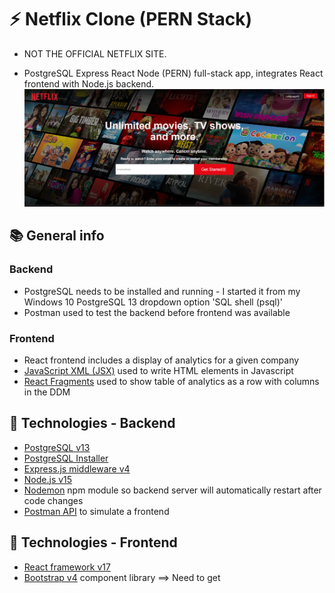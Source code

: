 # :zap: Netflix Clone (PERN Stack)

* NOT THE OFFICIAL NETFLIX SITE.

* PostgreSQL Express React Node (PERN) full-stack app, integrates React frontend with Node.js backend.
![alt text](https://github.com/Rangyia/readme-resources/blob/master/projects/netflix/netflix.PNG)

## :books: General info

### Backend

* PostgreSQL needs to be installed and running - I started it from my Windows 10 PostgreSQL 13 dropdown option 'SQL shell (psql)'
* Postman used to test the backend before frontend was available

### Frontend

* React frontend includes a display of analytics for a given company
* [JavaScript XML (JSX)](https://reactjs.org/docs/introducing-jsx.html) used to write HTML elements in Javascript
* [React Fragments](https://reactjs.org/docs/fragments.html) used to show table of analytics as a row with columns in the DDM

## :signal_strength: Technologies - Backend

* [PostgreSQL v13](https://www.postgresql.org/)
* [PostgreSQL Installer](https://www.postgresqltutorial.com/install-postgresql/)
* [Express.js middleware v4](https://expressjs.com/)
* [Node.js v15](https://nodejs.org/es/)
* [Nodemon](https://www.npmjs.com/package/nodemon) npm module so backend server will automatically restart after code changes
* [Postman API](https://www.postman.com/downloads/) to simulate a frontend

## :signal_strength: Technologies - Frontend

* [React framework v17](https://reactjs.org/)
* [Bootstrap v4](https://getbootstrap.com/) component library ==> Need to get
